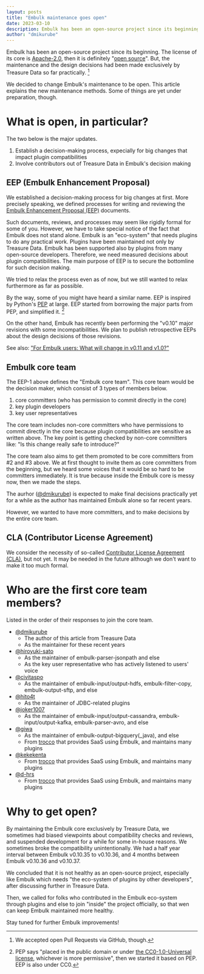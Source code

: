 ```yaml
---
layout: posts
title: "Embulk maintenance goes open"
date: 2023-03-10
description: Embulk has been an open-source project since its beginning. The license of its core is Apache-2.0, then it is definitely &quot;open source&quot;. But, the maintenance and the design decisions had been made exclusively by Treasure Data so far practically.
author: "dmikurube"
---
```


Embulk has been an open-source project since its beginning. The license of its core is [Apache-2.0](https://www.apache.org/licenses/LICENSE-2.0), then it is definitely "[open source](https://opensource.org/osd)". But, the maintenance and the design decisions had been made exclusively by Treasure Data so far practically. [^pull-requests]

[^pull-requests]: We accepted open Pull Requests via GitHub, though.

We decided to change Embulk's maintenance to be open. This article explains the new maintenance methods. Some of things are yet under preparation, though.

What is open, in particular?
=============================

The two below is the major updates.

1. Establish a decision-making process, expecially for big changes that impact plugin compatibilities
2. Involve contributors out of Treasure Data in Embulk's decision making

EEP (Embulk Enhancement Proposal)
----------------------------------

We established a decision-making process for big changes at first. More precisely speaking, we defined processes for writing and reviewing the [Embulk Enhancement Proposal (EEP)](https://github.com/embulk/embulk/blob/master/docs/eeps/eep-0001.md) documents.

Such documents, reviews, and processes may seem like rigidly formal for some of you. However, we have to take special notice of the fact that Embulk does not stand alone. Embulk is an "eco-system" that needs plugins to do any practical work. Plugins have been maintained not only by Treasure Data. Embulk has been supported also by plugins from many open-source developers. Therefore, we need measured decisions about plugin compatibilities. The main purpose of EEP is to secure the bottomline for such decision making.

We tried to relax the process even as of now, but we still wanted to relax furthermore as far as possible.

By the way, some of you might have heard a similar name. EEP is inspired by Python's [PEP](https://peps.python.org/pep-0001/) at large. EEP started from borrowing the major parts from PEP, and simplified it. [^pep-cc0]

[^pep-cc0]: PEP says "placed in the public domain or under [the CC0-1.0-Universal license](https://creativecommons.org/publicdomain/zero/1.0/deed.en), whichever is more permissive", then we started it based on PEP. EEP is also under CC0.

On the other hand, Embulk has recently been performing the "v0.10" major revisions with some incompatibilities. We plan to publish retrospective EEPs about the design decisions of those revisions.

See also: ["For Embulk users: What will change in v0.11 and v1.0?"](https://www.embulk.org/articles/2021/04/27/changes-in-v0.11.html)

Embulk core team
-----------------

The EEP-1 above defines the "Embulk core team". This core team would be the decision maker, which consist of 3 types of members below.

1. core committers (who has permission to commit directly in the core)
2. key plugin developers
3. key user representatives

The core team includes non-core committers who have permissions to commit directly in the core because plugin compatibilities are sensitive as written above. The key point is getting checked by non-core committers like: "Is this change really safe to introduce?"

The core team also aims to get them promoted to be core committers from #2 and #3 above. We at first thought to invite them as core committers from the beginning, but we heard some voices that it would be so hard to be committers immediately. It is true because inside the Embulk core is messy now, then we made the steps.

The aurhor ([@dmikurube](https://github.com/dmikurube)) is expected to make final decisions practically yet for a while as the author has maintained Embulk alone so far recent years.

However, we wanted to have more committers, and to make decisions by the entire core team.

CLA (Contributor License Agreement)
------------------------------------

We consider the necessity of so-called [Contributor License Agreement (CLA)](https://en.wikipedia.org/wiki/Contributor_License_Agreement), but not yet. It may be needed in the future although we don't want to make it too much formal.

Who are the first core team members?
=====================================

Listed in the order of their responses to join the core team.

* [@dmikurube](https://github.com/dmikurube)
  * The author of this article from Treasure Data
  * As the maintainer for these recent years
* [@hiroyuki-sato](https://github.com/hiroyuki-sato)
  * As the maintainer of embulk-parser-jsonpath and else
  * As the key user representative who has actively listened to users' voice
* [@civitaspo](https://github.com/civitaspo)
  * As the maintainer of embulk-input/output-hdfs, embulk-filter-copy, embulk-output-sftp, and else
* [@hito4t](https://github.com/hito4t)
  * As the maintainer of JDBC-related plugins
* [@joker1007](https://github.com/joker1007)
  * As the maintainer of embulk-input/output-cassandra, embulk-input/output-kafka, embulk-parser-avro, and else
* [@giwa](https://github.com/giwa)
  * As the maintainer of embulk-output-bigquery(_java), and else
  * From [trocco](https://trocco.io/) that provides SaaS using Embulk, and maintains many plugins
* [@kekekenta](https://github.com/kekekenta)
  * From [trocco](https://trocco.io/) that provides SaaS using Embulk, and maintains many plugins
* [@d-hrs](https://github.com/d-hrs)
  * From [trocco](https://trocco.io/) that provides SaaS using Embulk, and maintains many plugins

Why to get open?
=================

By maintaining the Embulk core exclusively by Treasure Data, we sometimes had biased viewpoints about compatibility checks and reviews, and suspended development for a while for some in-house reasons. We sometimes broke the compatibility unintentionally. We had a half year interval between Embulk v0.10.35 to v0.10.36, and 4 months between Embulk v0.10.36 and v0.10.37.

We concluded that it is not healthy as an open-source project, especially like Embulk which needs "the eco-system of plugins by other developers", after discussing further in Treasure Data.

Then, we called for folks who contributed in the Embulk eco-system through plugins and else to join "inside" the project officially, so that wen can keep Embulk maintained more healthy.

Stay tuned for further Embulk improvements!
